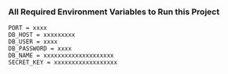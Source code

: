 ### All Required Environment Variables to Run this Project
```
PORT = xxxx
DB_HOST = xxxxxxxxx
DB_USER = xxxx
DB_PASSWORD = xxxx
DB_NAME = xxxxxxxxxxxxxxxxxxxx
SECRET_KEY = xxxxxxxxxxxxxxxxxx
```